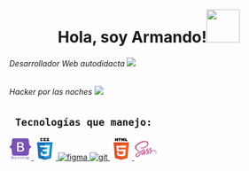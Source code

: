 <h1 align="center">Hola, soy Armando!<img src="https://pa1.narvii.com/6547/6ff6730ac7ae0ceaac2c00664f0016d794af4859_hq.gif" width="60px" height="60px"></h1>
<h6> <i>Desarrollador Web autodidacta <img src="https://i.pinimg.com/originals/47/37/f3/4737f384e164cab17788950cca6a312c.gif" height="60px"></i></h6>
<h6> <i> Hacker por las noches  <img src="https://cdn.hacdias.com/u/2019-04-blinking-eye.gif" height="40px"></i></h6>
<h2><code> Tecnologías que manejo: </code></h2>

<p align="left"> <a href="https://getbootstrap.com" target="_blank" rel="noreferrer"> <img src="https://raw.githubusercontent.com/devicons/devicon/master/icons/bootstrap/bootstrap-plain-wordmark.svg" alt="bootstrap" width="40" height="40"/> </a> <a href="https://www.w3schools.com/css/" target="_blank" rel="noreferrer"> <img src="https://raw.githubusercontent.com/devicons/devicon/master/icons/css3/css3-original-wordmark.svg" alt="css3" width="40" height="40"/> </a> <a href="https://www.figma.com/" target="_blank" rel="noreferrer"> <img src="https://www.vectorlogo.zone/logos/figma/figma-icon.svg" alt="figma" width="40" height="40"/> </a> <a href="https://git-scm.com/" target="_blank" rel="noreferrer"> <img src="https://www.vectorlogo.zone/logos/git-scm/git-scm-icon.svg" alt="git" width="40" height="40"/> </a> <a href="https://www.w3.org/html/" target="_blank" rel="noreferrer"> <img src="https://raw.githubusercontent.com/devicons/devicon/master/icons/html5/html5-original-wordmark.svg" alt="html5" width="40" height="40"/> </a> <a href="https://sass-lang.com" target="_blank" rel="noreferrer"> <img src="https://raw.githubusercontent.com/devicons/devicon/master/icons/sass/sass-original.svg" alt="sass" width="40" height="40"/> </a> </p>
